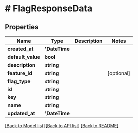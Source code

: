 # # FlagResponseData

## Properties

Name | Type | Description | Notes
------------ | ------------- | ------------- | -------------
**created_at** | **\DateTime** |  |
**default_value** | **bool** |  |
**description** | **string** |  |
**feature_id** | **string** |  | [optional]
**flag_type** | **string** |  |
**id** | **string** |  |
**key** | **string** |  |
**name** | **string** |  |
**updated_at** | **\DateTime** |  |

[[Back to Model list]](../../README.md#models) [[Back to API list]](../../README.md#endpoints) [[Back to README]](../../README.md)
